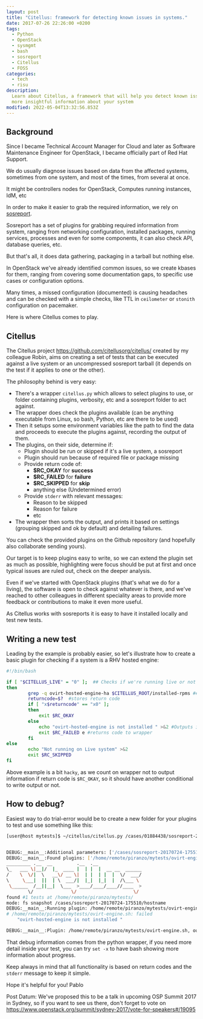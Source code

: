 ```yaml
---
layout: post
title: "Citellus: framework for detecting known issues in systems."
date: 2017-07-26 22:26:00 +0200
tags:
  - Python
  - OpenStack
  - sysmgmt
  - bash
  - sosreport
  - Citellus
  - FOSS
categories:
  - tech
  - risu
description:
  Learn about Citellus, a framework that will help you detect known issues, and
  more insightful information about your system
modified: 2022-05-04T13:32:56.853Z
---
```


## Background

Since I became Technical Account Manager for Cloud and later as Software Maintenance Engineer for OpenStack, I became officially part of Red Hat Support.

We do usually diagnose issues based on data from the affected systems, sometimes from one system, and most of the times, from several at once.

It might be controllers nodes for OpenStack, Computes running instances, IdM, etc

In order to make it easier to grab the required information, we rely on [sosreport](https://github.com/sosreport/sos).

Sosreport has a set of plugins for grabbing required information from system, ranging from networking configuration, installed packages, running services, processes and even for some components, it can also check API, database queries, etc.

But that's all, it does data gathering, packaging in a tarball but nothing else.

In OpenStack we've already identified common issues, so we create kbases for them, ranging from covering some documentation gaps, to specific use cases or configuration options.

Many times, a missed configuration (documented) is causing headaches and can be checked with a simple checks, like TTL in `ceilometer` or `stonith` configuration on pacemaker.

Here is where Citellus comes to play.

## Citellus

The Citellus project <https://github.com/citellusorg/citellus/> created by my colleague Robin, aims on creating a set of tests that can be executed against a live system or an uncompressed sosreport tarball (it depends on the test if it applies to one or the other).

The philosophy behind is very easy:

- There's a wrapper `citellus.py` which allows to select plugins to use, or folder containing plugins, verbosity, etc and a sosreport folder to act against.
- The wrapper does check the plugins available (can be anything executable from Linux, so bash, Python, etc are there to be used)
- Then it setups some environment variables like the path to find the data and proceeds to execute the plugins against, recording the output of them.
- The plugins, on their side, determine if:
  - Plugin should be run or skipped if it's a live system, a sosreport
  - Plugin should run because of required file or package missing
  - Provide return code of:
    - **\$RC_OKAY** for **success**
    - **\$RC_FAILED** for **failure**
    - **\$RC_SKIPPED** for **skip**
    - anything else (Undetermined error)
  - Provide `stderr` with relevant messages:
    - Reason to be skipped
    - Reason for failure
    - etc
- The wrapper then sorts the output, and prints it based on settings (grouping skipped and ok by default) and detailing failures.

You can check the provided plugins on the Github repository (and hopefully also collaborate sending yours).

Our target is to keep plugins easy to write, so we can extend the plugin set as much as possible, highlighting were focus should be put at first and once typical issues are ruled out, check on the deeper analysis.

Even if we've started with OpenStack plugins (that's what we do for a living), the software is open to check against whatever is there, and we've reached to other colleagues in different speciality areas to provide more feedback or contributions to make it even more useful.

As Citellus works with sosreports it is easy to have it installed locally and test new tests.

## Writing a new test

Leading by the example is probably easier, so let's illustrate how to create a basic plugin for checking if a system is a RHV hosted engine:

```bash
#!/bin/bash

if [ "$CITELLUS_LIVE" = "0" ];  ## Checks if we're running live or not
then
        grep -q ovirt-hosted-engine-ha $CITELLUS_ROOT/installed-rpms ## checks package
        returncode=$?  #stores return code
        if [ "x$returncode" == "x0" ];
        then
            exit $RC_OKAY
        else
            echo "ovirt-hosted-engine is not installed " >&2 #Outputs info
            exit $RC_FAILED e #returns code to wrapper
        fi
else
        echo "Not running on Live system" >&2
        exit $RC_SKIPPED
fi
```

Above example is a bit `hacky`, as we count on wrapper not to output information if return code is `$RC_OKAY`, so it should have another conditional to write output or not.

## How to debug?

Easiest way to do trial-error would be to create a new folder for your plugins to test and use something like this:

```sh
[user@host mytests]$ ~/citellus/citellus.py /cases/01884438/sosreport-20170724-175510/ycrta02.rd1.rf1 ~/mytests/  [-d debug]


DEBUG:__main__:Additional parameters: ['/cases/sosreport-20170724-175510/hostname', '/home/remote/piranzo/mytests/']
DEBUG:__main__:Found plugins: ['/home/remote/piranzo/mytests/ovirt-engine.sh']
_________ .__  __         .__  .__
\_   ___ \|__|/  |_  ____ |  | |  |  __ __  ______
/    \  \/|  \   __\/ __ \|  | |  | |  |  \/  ___/
\     \___|  ||  | \  ___/|  |_|  |_|  |  /\___ \
 \______  /__||__|  \___  >____/____/____//____  >
        \/              \/                     \/
found #1 tests at /home/remote/piranzo/mytests/
mode: fs snapshot /cases/sosreport-20170724-175510/hostname
DEBUG:__main__:Running plugin: /home/remote/piranzo/mytests/ovirt-engine.sh
# /home/remote/piranzo/mytests/ovirt-engine.sh: failed
    "ovirt-hosted-engine is not installed "

DEBUG:__main__:Plugin: /home/remote/piranzo/mytests/ovirt-engine.sh, output: {'text': u'\x1b[31mfailed\x1b[0m', 'rc': 1, 'err': '\xe2\x80\x9covirt-hosted-engine is not installed \xe2\x80\x9c\n', 'out': ''}
```

That debug information comes from the python wrapper, if you need more detail inside your test, you can try `set -x` to have bash showing more information about progress.

Keep always in mind that all functionality is based on return codes and the `stderr` message to keep it simple.

Hope it's helpful for you!
Pablo

Post Datum: We've proposed this to be a talk in upcoming OSP Summit 2017 in Sydney, so if you want to see us there, don't forget to vote on <https://www.openstack.org/summit/sydney-2017/vote-for-speakers#/19095>
